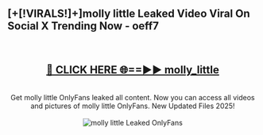 <h2>[+[!VIRALS!]+]molly little Leaked Video Viral On Social X Trending Now - oeff7</h2>
<br>
<div align="center">
<h2><a href="https://libra.edu.pl?molly_little" rel="nofollow">🔴 CLICK HERE 🌐==►► molly_little</a></h2>
<br>
Get molly little OnlyFans leaked all content. Now you can access all videos and pictures of molly little OnlyFans. New Updated Files 2025!
<br>
<br>
<a href="https://libra.edu.pl?molly_little" rel="nofollow" data-target="animated-image.originalLink"><img src="https://i.ibb.co.com/WyWwxjT/player-gif2.gif" alt="molly little Leaked OnlyFans" style="max-width: 100%; display: inline-block;" data-target="animated-image.originalImage"></a>
</div>
<br>